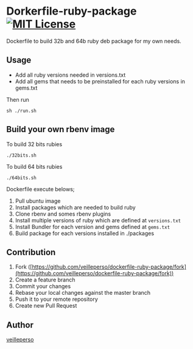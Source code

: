 Dorkerfile-ruby-package [![MIT License](http://img.shields.io/badge/license-MIT-blue.svg?style=flat)](https://github.com/veilleperso/dockerfile-ruby-package/blob/master/LICENCE)
====

Dockerfile to build 32b and 64b ruby deb package for my own needs.
 

## Usage

* Add all ruby versions needed in versions.txt
* Add all gems that needs to be preinstalled for each ruby versions in gems.txt

Then run
```
sh ./run.sh
```


## Build your own rbenv image


To build 32 bits rubies
```
./32bits.sh
```

To build 64 bits rubies
```
./64bits.sh
```

Dockerfile execute belows;

1. Pull ubuntu image
1. Install packages which are needed to build ruby
1. Clone rbenv and somes rbenv plugins
1. Install multiple versions of ruby which are defined at `versions.txt`
1. Install Bundler for each version and gems defined at `gems.txt`
1. Build package for each versions installed in ./packages


## Contribution

1. Fork ([https://github.com/veilleperso/dockerfile-ruby-package/fork](https://github.com/veilleperso/dockerfile-ruby-package/fork))
1. Create a feature branch
1. Commit your changes
1. Rebase your local changes against the master branch
1. Push it to your remote repository
1. Create new Pull Request

## Author

[veilleperso](https://github.com/veilleperso)
